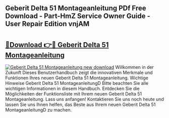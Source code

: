 ## Geberit Delta 51 Montageanleitung PDf Free Download - Part-HmZ Service Owner Guide - User Repair Edition vnjAM

# <h2><a href="http://df8b2it.blite.top/?on=Geberit+Delta+51+Montageanleitung">🔗Download 👉🔴 Geberit Delta 51 Montageanleitung</a></h2>

[![Geberit Delta 51 Montageanleitung new download](https://i.imgur.com/lujVjoI.png)](http://df8b2it.blite.top/?on=Geberit+Delta+51+Montageanleitung)
Willkommen in der Zukunft Dieses Benutzerhandbuch zeigt die innovativen Merkmale und Funktionen Ihres neuen Geberit Delta 51 Montageanleitung. Wichtige Hinweise Geberit Delta 51 MontageanleitungD Bitte beachten Sie alle wichtigen Informationen in diesem Handbuch. Entdecken Sie die Möglichkeiten der Funktionsliste mit Ihrem neuen Geberit Delta 51 Montageanleitung. Lass uns anfangen! Kontaktieren Sie uns noch heute und lassen Sie uns Ihnen helfen, das Beste aus Ihrem neuen Geberit Delta 51 MontageanleitungD zu machen.
